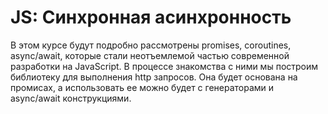 # JS: Синхронная асинхронность

В этом курсе будут подробно рассмотрены promises, coroutines, async/await, которые стали неотъемлемой частью современной разработки на JavaScript. В процессе знакомства с ними мы построим библиотеку для выполнения http запросов. Она будет основана на промисах, а использовать ее можно будет с генераторами и async/await конструкциями.
